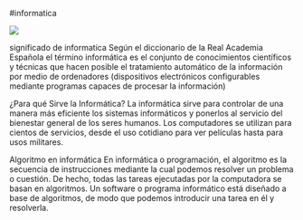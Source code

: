 #informatica 

![](https://image.slidesharecdn.com/nanotecnologiaytecnologiasinformaticas-131110072745-phpapp01/95/nanotecnologa-y-tecnologas-informticas-computacin-e-informtica-ii-2013-6-638.jpg?cb=1384068551)

significado de informatica
Según el diccionario de la Real Academia Española el término informática es el conjunto de conocimientos científicos y técnicas que hacen posible el tratamiento automático de la información por medio de ordenadores (dispositivos electrónicos configurables mediante programas capaces de procesar la información)

¿Para qué Sirve la Informática?
La informática sirve para controlar de una manera más eficiente los sistemas informáticos y ponerlos al servicio del bienestar general de los seres humanos. Los computadores se utilizan para cientos de servicios, desde el uso cotidiano para ver películas hasta para usos militares.

Algoritmo en informática
En informática o programación, el algoritmo es la secuencia de instrucciones mediante la cual podemos resolver un problema o cuestión. De hecho, todas las tareas ejecutadas por la computadora se basan en algoritmos. Un software o programa informático está diseñado a base de algoritmos, de modo que podemos introducir una tarea en él y resolverla.


